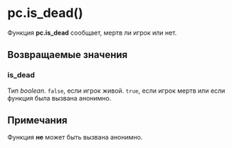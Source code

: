 # pc.is_dead()
Функция **pc.is_dead** сообщает, мертв ли игрок или нет.

## Возвращаемые значения
### is_dead
Тип *boolean*. `false`, если игрок живой. `true`, если игрок мертв или если функция была вызвана анонимно.

## Примечания
Функция **не** может быть вызвана анонимно.